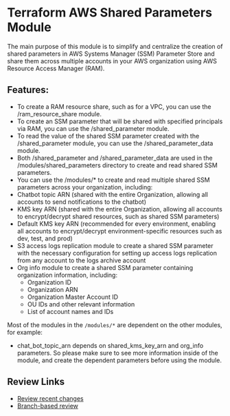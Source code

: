 # Terraform AWS Shared Parameters Module
The main purpose of this module is to simplify and centralize the creation of shared parameters in AWS Systems Manager (SSM) Parameter Store and share them across multiple accounts in your AWS organization using AWS Resource Access Manager (RAM).

## Features:
- To create a RAM resource share, such as for a VPC, you can use the /ram_resource_share module.
- To create an SSM parameter that will be shared with specified principals via RAM, you can use the /shared_parameter module.
- To read the value of the shared SSM parameter created with the /shared_parameter module, you can use the /shared_parameter_data module.
- Both /shared_parameter and /shared_parameter_data are used in the /modules/shared_parameters directory to create and read shared SSM parameters.
- You can use the /modules/*  to create and read multiple shared SSM parameters across your organization, including:
- Chatbot topic ARN (shared with the entire Organization, allowing all accounts to send notifications to the chatbot)
- KMS key ARN (shared with the entire Organization, allowing all accounts to encrypt/decrypt shared resources, such as shared SSM parameters)
- Default KMS key ARN (recommended for every environment, enabling all accounts to encrypt/decrypt environment-specific resources such as dev, test, and prod)
- S3 access logs replication module to create a shared SSM parameter with the necessary configuration for setting up access logs replication from any account to the logs archive account
- Org info module to create a shared SSM parameter containing organization information, including:
  - Organization ID
  - Organization ARN
  - Organization Master Account ID
  - OU IDs and other relevant information
  - List of account names and IDs


Most of the modules in the `/modules/*` are dependent on the other modules, for example:
  - chat_bot_topic_arn depends on shared_kms_key_arn and org_info parameters. 
So please make sure to see more information inside of the module, and create the dependent parameters before using the module.


## Review Links

- [Review recent changes](https://github.com/fivexl/terraform-aws-shared-parameters/compare/main@%7B7day%7D...main)
- [Branch-based review](https://github.com/fivexl/terraform-aws-shared-parameters/compare/review...main)
